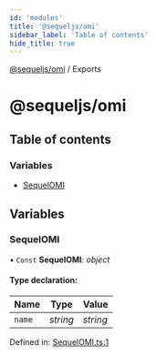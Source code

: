 ```yaml
---
id: 'modules'
title: '@sequeljs/omi'
sidebar_label: 'Table of contents'
hide_title: true
---
```


[@sequeljs/omi](index.md) / Exports

# @sequeljs/omi

## Table of contents

### Variables

- [SequelOMI](modules.md#sequelomi)

## Variables

### SequelOMI

• `Const` **SequelOMI**: _object_

#### Type declaration:

| Name   | Type     | Value    |
| ------ | -------- | -------- |
| `name` | _string_ | _string_ |

Defined in:
[SequelOMI.ts:1](https://github.com/sequeljs/omi/blob/203270b/src/SequelOMI.ts#L1)
